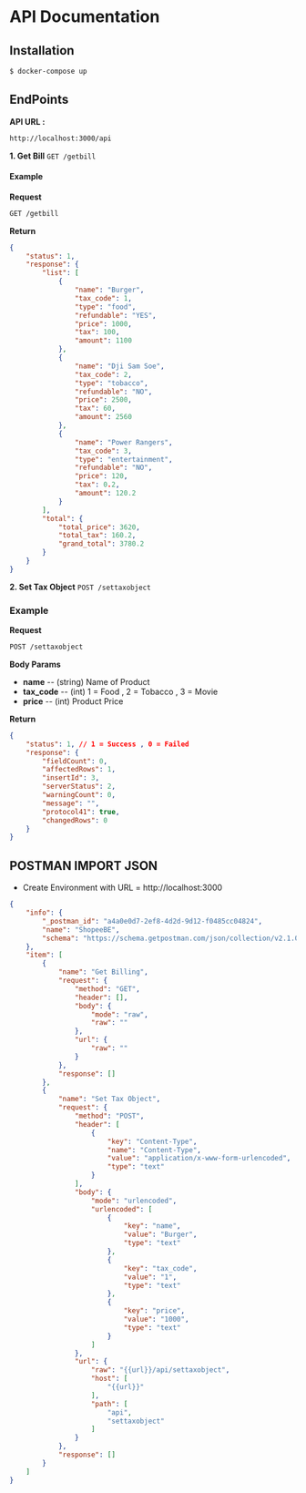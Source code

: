 # API Documentation

## Installation
```sh
$ docker-compose up
```
## EndPoints
**API URL :**
```sh
http://localhost:3000/api
```
**1. Get Bill**
   `GET /getbill`
#### Example
**Request**
```sh
GET /getbill
```
**Return**
```json
{
    "status": 1,
    "response": {
        "list": [
            {
                "name": "Burger",
                "tax_code": 1,
                "type": "food",
                "refundable": "YES",
                "price": 1000,
                "tax": 100,
                "amount": 1100
            },
            {
                "name": "Dji Sam Soe",
                "tax_code": 2,
                "type": "tobacco",
                "refundable": "NO",
                "price": 2500,
                "tax": 60,
                "amount": 2560
            },
            {
                "name": "Power Rangers",
                "tax_code": 3,
                "type": "entertainment",
                "refundable": "NO",
                "price": 120,
                "tax": 0.2,
                "amount": 120.2
            }
        ],
        "total": {
            "total_price": 3620,
            "total_tax": 160.2,
            "grand_total": 3780.2
        }
    }
}
```
**2. Set Tax Object**
`POST /settaxobject`
### Example
**Request**
```sh
POST /settaxobject
```
**Body Params**
* **name** -- (string) Name of Product
* **tax_code** -- (int) 1 = Food , 2 = Tobacco , 3 = Movie
* **price** -- (int) Product Price

**Return**
```json
{
    "status": 1, // 1 = Success , 0 = Failed
    "response": {
        "fieldCount": 0,
        "affectedRows": 1,
        "insertId": 3,
        "serverStatus": 2,
        "warningCount": 0,
        "message": "",
        "protocol41": true,
        "changedRows": 0
    }
}
```

## POSTMAN IMPORT JSON
* Create Environment with URL = http://localhost:3000
```json
{
	"info": {
		"_postman_id": "a4a0e0d7-2ef8-4d2d-9d12-f0485cc04824",
		"name": "ShopeeBE",
		"schema": "https://schema.getpostman.com/json/collection/v2.1.0/collection.json"
	},
	"item": [
		{
			"name": "Get Billing",
			"request": {
				"method": "GET",
				"header": [],
				"body": {
					"mode": "raw",
					"raw": ""
				},
				"url": {
					"raw": ""
				}
			},
			"response": []
		},
		{
			"name": "Set Tax Object",
			"request": {
				"method": "POST",
				"header": [
					{
						"key": "Content-Type",
						"name": "Content-Type",
						"value": "application/x-www-form-urlencoded",
						"type": "text"
					}
				],
				"body": {
					"mode": "urlencoded",
					"urlencoded": [
						{
							"key": "name",
							"value": "Burger",
							"type": "text"
						},
						{
							"key": "tax_code",
							"value": "1",
							"type": "text"
						},
						{
							"key": "price",
							"value": "1000",
							"type": "text"
						}
					]
				},
				"url": {
					"raw": "{{url}}/api/settaxobject",
					"host": [
						"{{url}}"
					],
					"path": [
						"api",
						"settaxobject"
					]
				}
			},
			"response": []
		}
	]
}
```

